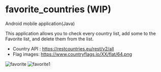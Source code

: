 # favorite_countries (WIP)
Android mobile application(Java)

This application allows you to check every country list, add some to the Favorite list, and delete them from the list.
* Country API : https://restcountries.eu/rest/v2/all
* Flag images:  https://www.countryflags.io/XX/flat/64.png

![favorite](https://user-images.githubusercontent.com/41781756/129946615-0caf20d4-8f3f-40cd-a745-faf1d3c1b789.PNG)
![favorite1](https://user-images.githubusercontent.com/41781756/129946627-f3f5d65b-865e-4800-adef-0ec81cfc55e6.PNG)
